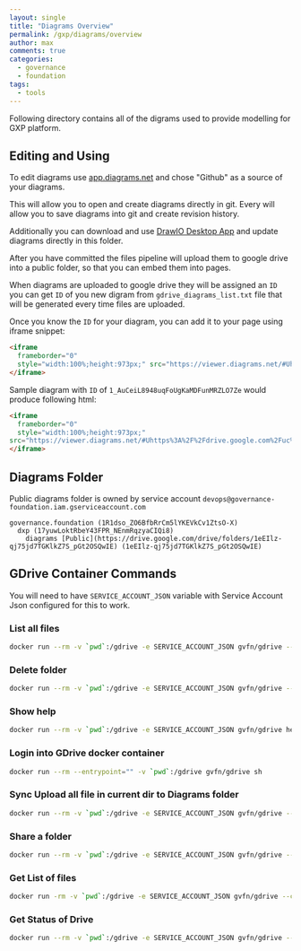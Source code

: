 ```yaml
---
layout: single
title: "Diagrams Overview"
permalink: /gxp/diagrams/overview
author: max
comments: true
categories:
  - governance
  - foundation
tags:
  - tools
---
```



Following directory contains all of the digrams used to provide modelling for GXP platform.

## Editing and Using

To edit diagrams use [app.diagrams.net](https://app.diagrams.net/) and chose "Github" as a source of your diagrams.

This will allow you to open and create diagrams directly in git. Every will allow you to save diagrams into git and create revision history.

Additionally you can download and use [DrawIO Desktop App](https://github.com/jgraph/drawio-desktop/releases) and update diagrams directly in this folder.

After you have committed the files pipeline will upload them to google drive into a public folder, so that you can embed them into pages.

When diagrams are uploaded to google drive they will be assigned an `ID` you can get `ID` of you new digram from `gdrive_diagrams_list.txt` file that will be generated every time files are uploaded.

Once you know the `ID` for your diagram, you can add it to your page using iframe snippet:

```html
<iframe
  frameborder="0"
  style="width:100%;height:973px;" src="https://viewer.diagrams.net/#Uhttps%3A%2F%2Fdrive.google.com%2Fuc%3Fid%3D< YOU DIAGRAM ID  >">
</iframe>
```

Sample diagram with `ID` of `1_AuCeiL8948uqFoUgKaMDFunMRZLO7Ze` would produce following html:

```html
<iframe
  frameborder="0"
  style="width:100%;height:973px;"
src="https://viewer.diagrams.net/#Uhttps%3A%2F%2Fdrive.google.com%2Fuc%3Fid%3D1_AuCeiL8948uqFoUgKaMDFunMRZLO7Ze">
</iframe>
```

## Diagrams Folder

Public diagrams folder is owned by service account `devops@governance-foundation.iam.gserviceaccount.com`

```text
governance.foundation (1R1dso_ZO6BfbRrCm5lYKEVkCv1ZtsO-X)
  dxp (17yuwLoktRbeY43FPR_NEnmRqzyaCIQi8)
    diagrams [Public](https://drive.google.com/drive/folders/1eEIlz-qj75jd7TGKlkZ7S_pGt2OSQwIE) (1eEIlz-qj75jd7TGKlkZ7S_pGt2OSQwIE)
```

## GDrive Container Commands

You will need to have `SERVICE_ACCOUNT_JSON` variable with Service Account Json configured for this to work.

### List all files

```bash
docker run --rm -v `pwd`:/gdrive -e SERVICE_ACCOUNT_JSON gvfn/gdrive --config /gdrive --service-account-evar SERVICE_ACCOUNT_JSON list
```

### Delete folder

```bash
docker run --rm -v `pwd`:/gdrive -e SERVICE_ACCOUNT_JSON gvfn/gdrive --config /gdrive --service-account-evar SERVICE_ACCOUNT_JSON delete --recursive 1i5_LRApsAGaYY3Vqw301IX9SgoFkxs5V
```

### Show help

```bash
docker run --rm -v `pwd`:/gdrive -e SERVICE_ACCOUNT_JSON gvfn/gdrive help share
```

### Login into GDrive docker container

```bash
docker run --rm --entrypoint="" -v `pwd`:/gdrive gvfn/gdrive sh
```

### Sync Upload all file in current dir to Diagrams folder

```bash
docker run --rm -v `pwd`:/gdrive -e SERVICE_ACCOUNT_JSON gvfn/gdrive --config /gdrive --service-account-evar SERVICE_ACCOUNT_JSON sync upload /gdrive 1eEIlz-qj75jd7TGKlkZ7S_pGt2OSQwIE
```

### Share a folder

```bash
docker run --rm -v `pwd`:/gdrive -e SERVICE_ACCOUNT_JSON gvfn/gdrive --config /gdrive --service-account-evar SERVICE_ACCOUNT_JSON sync upload /gdrive 1eEIlz-qj75jd7TGKlkZ7S_pGt2OSQwIE
```

### Get List of files

```bash
docker run -rm -v `pwd`:/gdrive -e SERVICE_ACCOUNT_JSON gvfn/gdrive --config /gdrive --service-account-evar SERVICE_ACCOUNT_JSON list>_gdrive_diagrams_list.txt
```

### Get Status of Drive

```bash
docker run --rm -v `pwd`:/gdrive -e SERVICE_ACCOUNT_JSON gvfn/gdrive --config /gdrive --service-account-evar SERVICE_ACCOUNT_JSON about>>_gdrive_diagrams_list.txt
```
